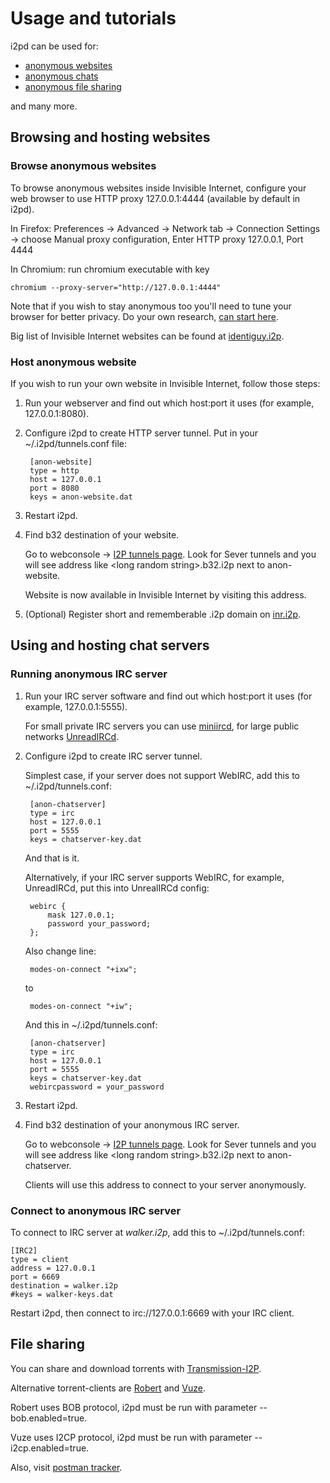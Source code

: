 Usage and tutorials
===================


i2pd can be used for:

* [anonymous websites](#browsing-and-hosting-websites)
* [anonymous chats](#using-and-hosting-chat-servers)
* [anonymous file sharing](#file-sharing)

and many more.

## Browsing and hosting websites

### Browse anonymous websites

To browse anonymous websites inside Invisible Internet, configure your web browser to use HTTP proxy 127.0.0.1:4444 (available by default in i2pd).

In Firefox: Preferences -> Advanced -> Network tab -> Connection Settings -> choose Manual proxy configuration, Enter HTTP proxy 127.0.0.1, Port 4444

In Chromium: run chromium executable with key

    chromium --proxy-server="http://127.0.0.1:4444"

Note that if you wish to stay anonymous too you'll need to tune your browser for better privacy. Do your own research, [can start here](http://www.howtogeek.com/102032/how-to-optimize-mozilla-firefox-for-maximum-privacy/).

Big list of Invisible Internet websites can be found at [identiguy.i2p](http://identiguy.i2p).

### Host anonymous website


If you wish to run your own website in Invisible Internet, follow those steps:

1) Run your webserver and find out which host:port it uses (for example, 127.0.0.1:8080).

2) Configure i2pd to create HTTP server tunnel. Put in your ~/.i2pd/tunnels.conf file:

        [anon-website]
        type = http
        host = 127.0.0.1
        port = 8080
        keys = anon-website.dat

3) Restart i2pd.

4) Find b32 destination of your website.

    Go to webconsole -> [I2P tunnels page](http://127.0.0.1:7070/?page=i2p_tunnels). Look for Sever tunnels and you will see address like \<long random string\>.b32.i2p next to anon-website.

    Website is now available in Invisible Internet by visiting this address.

5) (Optional) Register short and rememberable .i2p domain on [inr.i2p](http://inr.i2p).


## Using and hosting chat servers

### Running anonymous IRC server

1) Run your IRC server software and find out which host:port it uses (for example, 127.0.0.1:5555).

    For small private IRC servers you can use [miniircd](https://github.com/jrosdahl/miniircd), for large public networks [UnreadIRCd](https://www.unrealircd.org/).

2) Configure i2pd to create IRC server tunnel.

    Simplest case, if your server does not support WebIRC, add this to ~/.i2pd/tunnels.conf:

        [anon-chatserver]
        type = irc
        host = 127.0.0.1     
        port = 5555
        keys = chatserver-key.dat

    And that is it.

    Alternatively, if your IRC server supports WebIRC, for example, UnreadIRCd, put this into UnrealIRCd config:

        webirc {
            mask 127.0.0.1;
            password your_password;
        };

    Also change line:

        modes-on-connect "+ixw";

    to

        modes-on-connect "+iw";

    And this in ~/.i2pd/tunnels.conf:

        [anon-chatserver]
        type = irc
        host = 127.0.0.1
        port = 5555
        keys = chatserver-key.dat
        webircpassword = your_password

3) Restart i2pd.

4) Find b32 destination of your anonymous IRC server.

    Go to webconsole -> [I2P tunnels page](http://127.0.0.1:7070/?page=i2p_tunnels). Look for Sever tunnels and you will see address like \<long random string\>.b32.i2p next to anon-chatserver.

    Clients will use this address to connect to your server anonymously.

### Connect to anonymous IRC server

To connect to IRC server at *walker.i2p*, add this to ~/.i2pd/tunnels.conf:

    [IRC2]
    type = client
    address = 127.0.0.1
    port = 6669
    destination = walker.i2p
    #keys = walker-keys.dat

Restart i2pd, then connect to irc://127.0.0.1:6669 with your IRC client.

## File sharing

You can share and download torrents with [Transmission-I2P](https://github.com/l-n-s/transmission-i2p).

Alternative torrent-clients are [Robert](http://en.wikipedia.org/wiki/Robert_%28P2P_Software%29) and [Vuze](https://en.wikipedia.org/wiki/Vuze).

Robert uses BOB protocol, i2pd must be run with parameter --bob.enabled=true.

Vuze uses I2CP protocol, i2pd must be run with parameter --i2cp.enabled=true.

Also, visit [postman tracker](http://tracker2.postman.i2p).
